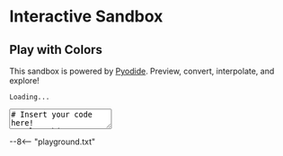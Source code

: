 # Interactive Sandbox

## Play with Colors

This sandbox is powered by [Pyodide](https://github.com/pyodide/pyodide). Preview, convert, interpolate, and explore!

<div id="playground-results">
<div class="color-command">
<div class="swatch-bar"></div>
<div class="highlight"><pre><code>Loading...</code></pre></div>
</div>
</div>
<textarea id="playground-inputs"># Insert your code here!
# Color objects, interpolation functions, and strings that look like colors
# will all be detected and previewed.

coloraide.__version__

Color('red')</textarea>

--8<-- "playground.txt"
